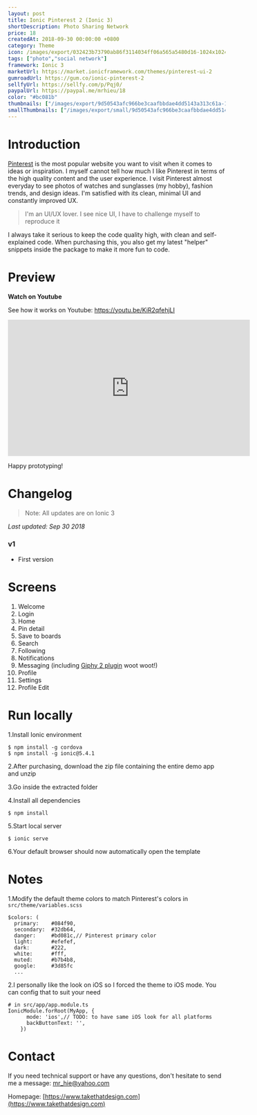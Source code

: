 ```yaml
---
layout: post
title: Ionic Pinterest 2 (Ionic 3)
shortDescription: Photo Sharing Network 
price: 18
createdAt: 2018-09-30 00:00:00 +0800
category: Theme
icon: /images/export/032423b73790ab86f3114034ff06a565a5480d16-1024x1024.jpg
tags: ["photo","social network"]
framework: Ionic 3
marketUrl: https://market.ionicframework.com/themes/pinterest-ui-2
gumroadUrl: https://gum.co/ionic-pinterest-2
sellfyUrl: https://sellfy.com/p/Pqj0/
paypalUrl: https://paypal.me/mrhieu/18
color: "#bc081b"
thumbnails: ["/images/export/9d50543afc966be3caafbbdae4dd5143a313c61a-1242x2208.jpg","/images/export/8e90fdc185f0cf1f5271e5e8d9306b8cfb6ae7f1-1242x2208.jpg","/images/export/64826dfa1100f7cd46ca6157a95da89730b113ed-1242x2208.jpg","/images/export/6791b041bf83853ef9e37c8b20993b6f7fc74c8c-1242x2208.jpg","/images/export/13c35984fb4722612183f7d01fc56005a9bbfcc6-1242x2208.jpg","/images/export/c2ed83fc6a8c0c9a34e4c556f589b7d8958d36c5-1242x2208.jpg","/images/export/8698be89b7507ce92c6d50a0778b5469a4ce97cf-1242x2208.jpg","/images/export/31cac8526ec8ec62e43e6dd63e389352a0c39d8f-412x734.gif"]
smallThumbnails: ["/images/export/small/9d50543afc966be3caafbbdae4dd5143a313c61a-1242x2208.jpg","/images/export/small/8e90fdc185f0cf1f5271e5e8d9306b8cfb6ae7f1-1242x2208.jpg","/images/export/small/64826dfa1100f7cd46ca6157a95da89730b113ed-1242x2208.jpg"]
---
```


# Introduction

[Pinterest](http://www.pinterest.com/) is the most popular website you want to visit when it comes to ideas or inspiration. I myself cannot tell how much I like Pinterest in terms of the high quality content and the user experience. I visit Pinterest almost everyday to see photos of watches and sunglasses (my hobby), fashion trends, and design ideas. I'm satisfied with its clean, minimal UI and constantly improved UX.

> I'm an UI/UX lover. I see nice UI, I have to challenge myself to reproduce it 

I always take it serious to keep the code quality high, with clean and self-explained code. When purchasing this, you also get my latest "helper" snippets inside the package to make it more fun to code.

# Preview




**Watch on Youtube**

See how it works on Youtube: https://youtu.be/KiR2qfehjLI

<iframe width="560" height="315" src="https://www.youtube.com/embed/KiR2qfehjLI" frameborder="0" allow="accelerometer; autoplay; encrypted-media; gyroscope; picture-in-picture" allowfullscreen></iframe>


Happy prototyping!


# Changelog

> Note: All updates are on Ionic 3

*Last updated: Sep 30 2018*

### v1

* First version


# Screens

1. Welcome
2. Login
3. Home
4. Pin detail
5. Save to boards
6. Search
7. Following
8. Notifications
9. Messaging (including [Giphy 2 plugin](https://market.ionicframework.com/plugins/ionic-giphy-2) woot woot!)
10. Profile
11. Settings
12. Profile Edit


# Run locally
1.Install Ionic environment

```
$ npm install -g cordova
$ npm install -g ionic@5.4.1
```

2.After purchasing, download the zip file containing the entire demo app and unzip

3.Go inside the extracted folder

4.Install all dependencies

```
$ npm install
```

5.Start local server
```
$ ionic serve
```

6.Your default browser should now automatically open the template


# Notes

1.Modify the default theme colors to match Pinterest's colors in `src/theme/variables.scss`

```
$colors: (
  primary:    #084f90,
  secondary:  #32db64,
  danger:     #bd081c,// Pinterest primary color
  light:      #efefef,
  dark:       #222,
  white:      #fff,
  muted:      #b7b4b8,
  google:     #3d85fc
  ...
```

2.I personally like the look on iOS so I forced the theme to iOS mode. You can config that to suit your need

```
# in src/app/app.module.ts
IonicModule.forRoot(MyApp, {
      mode: 'ios',// TODO: to have same iOS look for all platforms
      backButtonText: '',
    })
```

# Contact
If you need technical support or have any questions, don't hesitate to send me a message: [mr_hie@yahoo.com](mailto:mr_hie@yahoo.com)

Homepage: [https://www.takethatdesign.com](https://www.takethatdesign.com)
